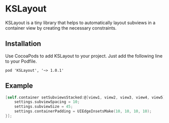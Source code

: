 KSLayout
======
KSLayout is a tiny library that helps to automatically layout subviews in a container view by creating the necessary constraints.

## Installation
Use CocoaPods to add KSLayout to your project. Just add the following line to your Podfile.
```
pod 'KSLayout', '~> 1.0.1'
```
## Example
```objective-c
[self.container setSubviewsStacked:@[view1, view2, view3, view4, view5] layoutDirection:KSLayoutDirectionVertical settings:^(KSLayoutSettings *settings) {
	settings.subviewSpacing = 10;
	settings.subviewSize = 45;
	settings.containerPadding = UIEdgeInsetsMake(10, 10, 10, 10);
}];
```
